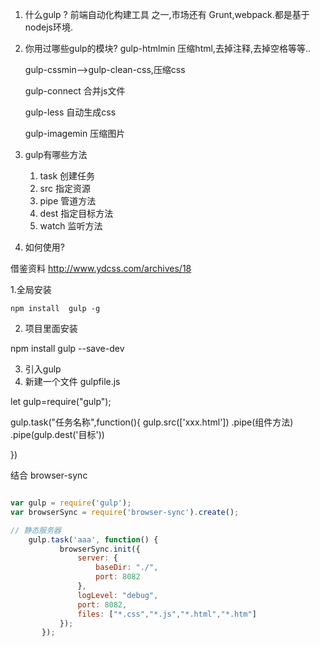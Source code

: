 1. 什么gulp ?
  前端自动化构建工具 之一,市场还有 Grunt,webpack.都是基于nodejs环境.

2. 你用过哪些gulp的模块?
    gulp-htmlmin 压缩html,去掉注释,去掉空格等等..
   
    gulp-cssmin-->gulp-clean-css,压缩css

    gulp-connect 合并js文件
    
    gulp-less    自动生成css
    
    gulp-imagemin 压缩图片
    
3. gulp有哪些方法

    1. task 创建任务
    2. src  指定资源
    3. pipe 管道方法
    4. dest 指定目标方法
    5. watch  监听方法
    
    
4. 如何使用?

  借鉴资料
http://www.ydcss.com/archives/18
   
   1.全局安装

    npm install  gulp -g

   2. 项目里面安装
   
   npm install  gulp --save-dev


   3. 引入gulp
   4. 新建一个文件 gulpfile.js
   
  let gulp=require("gulp");

   gulp.task("任务名称",function(){
       gulp.src(['xxx.html'])
       .pipe(组件方法)
       .pipe(gulp.dest('目标'))
       
   })
   
   
   结合 browser-sync
   
```js

var gulp = require('gulp');
var browserSync = require('browser-sync').create();

// 静态服务器
    gulp.task('aaa', function() {
           browserSync.init({
               server: {
                   baseDir: "./",
                   port: 8082
               },
               logLevel: "debug",
               port: 8082,
    		   files: ["*.css","*.js","*.html","*.htm"]
           });
       });
   
 ```

   
   


